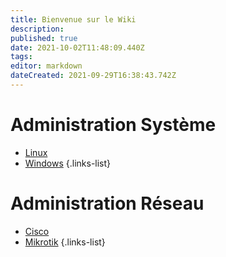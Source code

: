 ```yaml
---
title: Bienvenue sur le Wiki
description: 
published: true
date: 2021-10-02T11:48:09.440Z
tags: 
editor: markdown
dateCreated: 2021-09-29T16:38:43.742Z
---
```


# Administration Système
- [Linux](/Linux)
- [Windows](/Windows)
{.links-list}
# Administration Réseau
- [Cisco](/Cisco)
- [Mikrotik](/Mikrotik)
{.links-list}